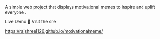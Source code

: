 A simple web project that displays motivational memes to inspire and uplift everyone  .

Live Demo
🔗 Visit the site 

https://rajshree1126.github.io/motivationalmeme/
